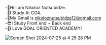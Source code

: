 


-👋Hi I am Nikoloz Nutsubidze.         
-🧠I Study At GOA.                
-🤯My Gmail is nikoloznutsubidze12@gmail.com       
-😎I Study Front end + Back end       
-🤩I Love GOAL ORIENTED ACADEMY!

![Screen Shot 2024-07-25 at 4 25 28 PM](https://github.com/user-attachments/assets/bbcdecdd-9276-478c-810b-05230db74c22)
